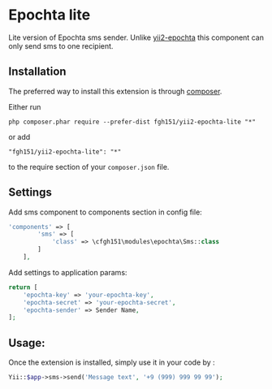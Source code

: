 Epochta lite
============
Lite version of Epochta sms sender.
Unlike [yii2-epochta](https://github.com/fgh151/yii2-epochta) this component can only send sms to one recipient.

Installation
------------

The preferred way to install this extension is through [composer](http://getcomposer.org/download/).

Either run

```
php composer.phar require --prefer-dist fgh151/yii2-epochta-lite "*"
```

or add

```
"fgh151/yii2-epochta-lite": "*"
```

to the require section of your `composer.json` file.


Settings
-----

Add sms component to components section in config file:

```php
'components' => [
        'sms' => [
            'class' => \cfgh151\modules\epochta\Sms::class
        ]
    ],
```

Add settings to application params:

```php
return [
    'epochta-key' => 'your-epochta-key',
    'epochta-secret' => 'your-epochta-secret',
    'epochta-sender' => Sender Name,
];
```


Usage:
----
Once the extension is installed, simply use it in your code by  :


```php
Yii::$app->sms->send('Message text', '+9 (999) 999 99 99');
```